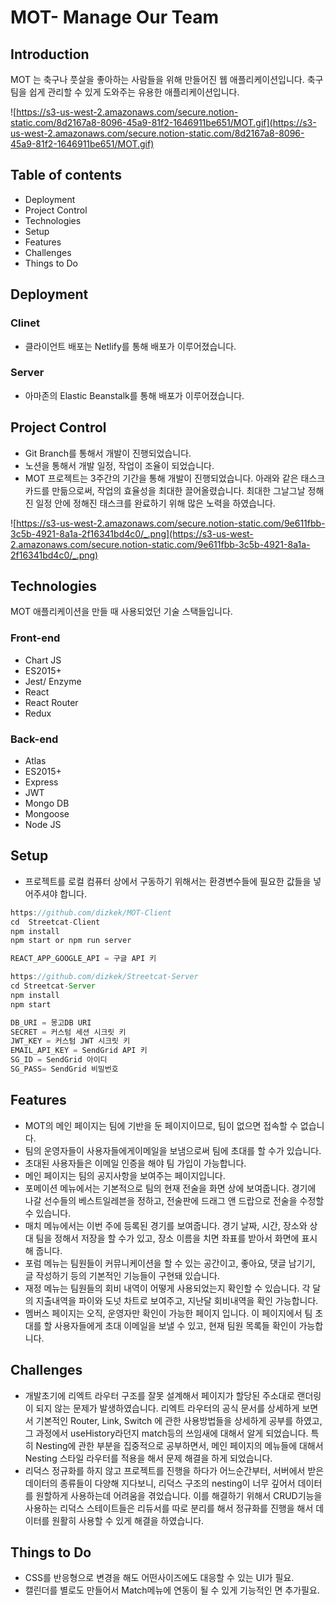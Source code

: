 # MOT- Manage Our Team

## Introduction

MOT 는 축구나 풋살을 좋아하는 사람들을 위해 만들어진 웹 애플리케이션입니다. 축구팀을 쉽게 관리할 수 있게 도와주는 유용한 애플리케이션입니다.

![https://s3-us-west-2.amazonaws.com/secure.notion-static.com/8d2167a8-8096-45a9-81f2-1646911be651/MOT.gif](https://s3-us-west-2.amazonaws.com/secure.notion-static.com/8d2167a8-8096-45a9-81f2-1646911be651/MOT.gif)

## Table of contents

- Deployment
- Project Control
- Technologies
- Setup
- Features
- Challenges
- Things  to Do

## Deployment

### Clinet

- 클라이언트 배포는 Netlify를 통해 배포가 이루어졌습니다.

### Server

- 아마존의 Elastic Beanstalk를 통해 배포가 이루어졌습니다.

## Project Control

- Git Branch를 통해서 개발이 진행되었습니다.
- 노션을 통해서 개발 일정, 작업이 조율이 되었습니다.
- MOT 프로젝트는 3주간의 기간을 통해 개발이 진행되었습니다.  아래와 같은 태스크카드를 만듦으로써, 작업의 효율성을 최대한 끌어올렸습니다. 최대한 그날그날 정해진 일정 안에 정해진 태스크를 완료하기 위해 많은 노력을 하였습니다.

![https://s3-us-west-2.amazonaws.com/secure.notion-static.com/9e611fbb-3c5b-4921-8a1a-2f16341bd4c0/_.png](https://s3-us-west-2.amazonaws.com/secure.notion-static.com/9e611fbb-3c5b-4921-8a1a-2f16341bd4c0/_.png)

## Technologies

MOT 애플리케이션을 만들 때 사용되었던 기술 스택들입니다.

### Front-end

- Chart JS
- ES2015+
- Jest/ Enzyme
- React
- React Router
- Redux

### Back-end

- Atlas
- ES2015+
- Express
- JWT
- Mongo DB
- Mongoose
- Node JS

## Setup

- 프로젝트를 로컬 컴퓨터 상에서 구동하기 위해서는 환경변수들에 필요한 값들을 넣어주셔야 합니다.

```jsx
https://github.com/dizkek/MOT-Client
cd  Streetcat-Client
npm install
npm start or npm run server

REACT_APP_GOOGLE_API = 구글 API 키
```

```jsx
https://github.com/dizkek/Streetcat-Server
cd Streetcat-Server
npm install
npm start

DB_URI = 몽고DB URI
SECRET = 커스텀 세션 시크릿 키
JWT_KEY = 커스텀 JWT 시크릿 키
EMAIL_API_KEY = SendGrid API 키
SG_ID = SendGrid 아이디
SG_PASS= SendGrid 비밀번호
```

## Features

- MOT의 메인 페이지는 팀에 기반을 둔 페이지이므로, 팀이 없으면 접속할 수 없습니다.
- 팀의 운영자들이 사용자들에게이메일을 보냄으로써 팀에 초대를 할 수가 있습니다.
- 초대된 사용자들은 이메일 인증을 해야 팀 가입이 가능합니다.
- 메인 페이지는 팀의 공지사항을 보여주는 페이지입니다.
- 포메이션 메뉴에서는 기본적으로 팀의 현재 전술을 화면 상에 보여줍니다.  경기에 나갈 선수들의 베스트일레븐을 정하고, 전술판에 드래그 앤 드랍으로 전술을 수정할 수 있습니다.
- 매치 메뉴에서는 이번 주에 등록된 경기를 보여줍니다. 경기 날짜, 시간, 장소와 상대 팀을 정해서 저장을 할 수가 있고, 장소 이름을 치면 좌표를 받아서 화면에 표시해 줍니다.
- 포럼 메뉴는 팀원들이 커뮤니케이션을 할 수 있는 공간이고, 좋아요, 댓글 남기기, 글 작성하기 등의 기본적인 기능들이 구현돼 있습니다.
- 재정 메뉴는 팀원들의 회비 내역이 어떻게 사용되었는지 확인할 수 있습니다.  각 달의 지출내역을 파이와 도넛 차트로 보여주고, 지난달 회비내역을 확인 가능합니다.
- 멤버스 페이지는 오직, 운영자만 확인이 가능한 페이지 입니다.  이 페이지에서 팀 초대를 할 사용자들에게 초대 이메일을 보낼 수 있고, 현재 팀원 목록들 확인이 가능합니다.

## Challenges

- 개발초기에 리엑트 라우터 구조를 잘못 설계해서 페이지가 할당된 주소대로  랜더링이 되지 않는 문제가 발생하였습니다. 리엑트 라우터의 공식 문서를 상세하게 보면서 기본적인 Router, Link, Switch 에 관한 사용방법들을 상세하게 공부를 하였고, 그 과정에서 useHistory라던지 match등의 쓰임새에 대해서 알게 되었습니다. 특히 Nesting에 관한 부분을 집중적으로 공부하면서, 메인 페이지의 메뉴들에 대해서 Nesting 스타일 라우터를 적용을 해서 문제 해결을 하게 되었습니다.
- 리덕스 정규화를 하지 않고 프로젝트를 진행을 하다가 어느순간부터, 서버에서 받은 데이터의 종류들이 다양해 지다보니, 리덕스 구조의 nesting이 너무 깊어서 데이터를 원할하게 사용하는데 어려움을 겪었습니다. 이를 해결하기 위해서 CRUD기능을 사용하는 리덕스 스테이트들은 리듀서를 따로 분리를 해서 정규화를 진행을 해서 데이터를 원활히 사용할 수 있게 해결을 하였습니다.

## Things to Do

- CSS를 반응형으로 변경을 해도 어떤사이즈에도 대응할 수 있는 UI가 필요.
- 캘린더를 별로도 만들어서 Match메뉴에 연동이 될 수 있게 기능적인 면 추가필요.